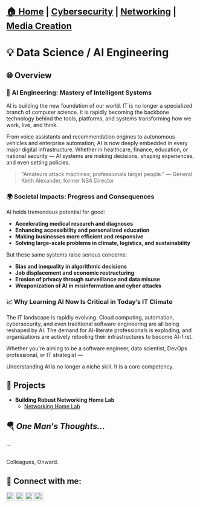 

<h1>
  <sub>
    <a href="https://github.com/Komonodrg-portfolio">🏠️ Home</a> | 
    <a href="https://github.com/Komonodrg-portfolio/Cybersecurity">Cybersecurity</a> | 
    <a href="https://github.com/Komonodrg-portfolio/Networking">Networking</a> |  
    <a href="https://github.com/Komonodrg-portfolio/MediaCreation">Media Creation</a>
  </sub>
</h1>

# 💡 Data Science / AI Engineering

<h2>🌐 Overview</h2>

<h3>🤖 AI Engineering: Mastery of Intelligent Systems</h3>

AI is building the new foundation of our world.  IT is no longer a specialized branch of computer science. It is rapidly becoming the backbone technology behind the tools, platforms, and systems transforming how we work, live, and think.

From voice assistants and recommendation engines to autonomous vehicles and enterprise automation, AI is now deeply embedded in every major digital infrastructure. Whether in healthcare, finance, education, or national security — AI systems are making decisions, shaping experiences, and even setting policies.

>"Amateurs attack machines; professionals target people."  — General Keith Alexander, former NSA Director <br>

<h3>🌍 Societal Impacts: Progress and Consequences</h3> 

AI holds tremendous potential for good:

- <b>Accelerating medical research and diagnoses</b> 
- <b>Enhancing accessibility and personalized education</b>
- <b>Making businesses more efficient and responsive</b>
- <b>Solving large-scale problems in climate, logistics, and sustainability</b>

But these same systems raise serious concerns:

- <b>Bias and inequality in algorithmic decisions</b>
- <b>Job displacement and economic restructuring</b>
- <b>Erosion of privacy through surveillance and data misuse</b>
- <b>Weaponization of AI in misinformation and cyber attacks</b>

<h3>📈 Why Learning AI Now Is Critical in Today’s IT Climate</h3>

The IT landscape is rapidly evolving. Cloud computing, automation, cybersecurity, and even traditional software engineering are all being reshaped by AI. The demand for AI-literate professionals is exploding, and organizations are actively retooling their infrastructures to become AI-first.

Whether you're aiming to be a software engineer, data scientist, DevOps professional, or IT strategist —

Understanding AI is no longer a niche skill. It is a core competency.

<h2>📂 Projects</h2>

- <b>Building Robust Networking Home Lab</b>
  - [Networking Home Lab](https://github.com/joshmadakor1/Algorithms-Practice)
  
<h2>🪂 <em>One Man's Thoughts...</em></h2>
... 

<br>Colleagues, Onward.<br> 




<h2> 🤳 Connect with me:</h2>

[<img align="left" alt="JoshMadakor | YouTube" width="22px" src="https://cdn.jsdelivr.net/npm/simple-icons@v3/icons/youtube.svg" />][youtube]
[<img align="left" alt="JoshMadakor | Tik Tok" width="22px" src="https://cdn.jsdelivr.net/npm/simple-icons@v3/icons/tiktok.svg" />][tiktok]
[<img align="left" alt="JoshMadakor | LinkedIn" width="22px" src="https://cdn.jsdelivr.net/npm/simple-icons@v3/icons/linkedin.svg" />][linkedin]
[<img align="left" alt="JoshMadakor | Instagram" width="22px" src="https://cdn.jsdelivr.net/npm/simple-icons@v3/icons/instagram.svg" />][instagram]

[tiktok]: https://tiktok.com/joshmadakor
[youtube]: https://www.youtube.com/c/joshmadakor
[instagram]: https://www.instagram.com/joshmadakor/
[linkedin]: https://linkedin.com/in/joshmadakor

<!--
**joshmadakor1/joshmadakor1** is a ✨ _special_ ✨ repository because its `README.md` (this file) appears on your GitHub profile.

Here are some ideas to get you started:

- 🔭 I’m currently working on ...
- 🌱 I’m currently learning ...
- 👯 I’m looking to collaborate on ...
- 🤔 I’m looking for help with ...
- 💬 Ask me about ...
- 📫 How to reach me: ...
- 😄 Pronouns: ...
- ⚡ Fun fact: ...
-->

